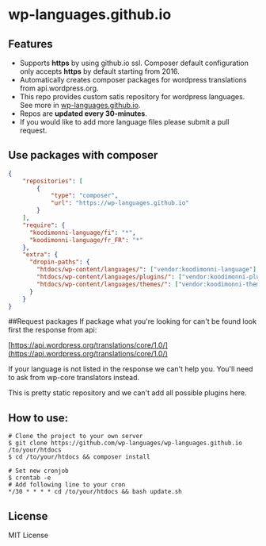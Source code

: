 # wp-languages.github.io

## Features
- Supports **https** by using github.io ssl. Composer default configuration only accepts **https** by default starting from 2016.
- Automatically creates composer packages for wordpress translations from api.wordpress.org.
- This repo provides custom satis repository for wordpress languages. See more in [wp-languages.github.io](https://wp-languages.github.io/).
- Repos are **updated every 30-minutes**.
- If you would like to add more language files please submit a pull request.

## Use packages with composer
```json
{
    "repositories": [
        {
            "type": "composer",
            "url": "https://wp-languages.github.io"
        }
    ],
    "require": {
      "koodimonni-language/fi": "*",
      "koodimonni-language/fr_FR": "*"
    },
    "extra": {
      "dropin-paths": {
        "htdocs/wp-content/languages/": ["vendor:koodimonni-language"],
        "htdocs/wp-content/languages/plugins/": ["vendor:koodimonni-plugin-language"],
        "htdocs/wp-content/languages/themes/": ["vendor:koodimonni-theme-language"]
      }
    }
}
```

##Request packages
If package what you're looking for can't be found look first the response from api:

[https://api.wordpress.org/translations/core/1.0/](https://api.wordpress.org/translations/core/1.0/)

If your language is not listed in the response we can't help you. You'll need to ask from wp-core translators instead.

This is pretty static repository and we can't add all possible plugins here.

## How to use:

```
# Clone the project to your own server
$ git clone https://github.com/wp-languages/wp-languages.github.io /to/your/htdocs
$ cd /to/your/htdocs && composer install

# Set new cronjob
$ crontab -e
# Add following line to your cron
*/30 * * * * cd /to/your/htdocs && bash update.sh
```

## License
MIT License